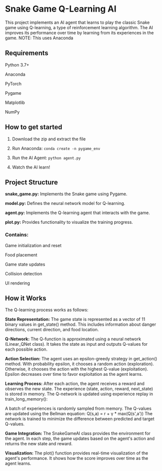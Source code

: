 # Snake Game Q-Learning AI
This project implements an AI agent that learns to play the classic Snake game using Q-learning, a type of reinforcement learning algorithm. The AI improves its performance over time by learning from its experiences in the game. NOTE: This uses Anaconda

## Requirements

Python 3.7+

Anaconda

PyTorch

Pygame

Matplotlib

NumPy


## How to get started
1) Download the zip and extract the file

2) Run Anaconda:
`conda create -n pygame_env`

3) Run the AI Agent:
`python agent.py`

4) Watch the AI learn!

## Project Structure

**snake_game.py:** Implements the Snake game using Pygame.

**model.py:** Defines the neural network model for Q-learning.

**agent.py:** Implements the Q-learning agent that interacts with the game.

**plot.py:** Provides functionality to visualize the training progress.


### Contains:

Game initialization and reset

Food placement

Game state updates

Collision detection

UI rendering


## How it Works

The Q-learning process works as follows:

**State Representation:**
The game state is represented as a vector of 11 binary values in get_state() method.
This includes information about danger directions, current direction, and food location.


**Q-Network:**
The Q-function is approximated using a neural network (Linear_QNet class).
It takes the state as input and outputs Q-values for each possible action.


**Action Selection:**
The agent uses an epsilon-greedy strategy in get_action() method.
With probability epsilon, it chooses a random action (exploration).
Otherwise, it chooses the action with the highest Q-value (exploitation).
Epsilon decreases over time to favor exploitation as the agent learns.


**Learning Process:**
After each action, the agent receives a reward and observes the new state.
The experience (state, action, reward, next_state) is stored in memory.
The Q-network is updated using experience replay in train_long_memory():

A batch of experiences is randomly sampled from memory.
The Q-values are updated using the Bellman equation:
Q(s,a) = r + γ * max(Q(s',a'))
The network is trained to minimize the difference between predicted and target Q-values.


**Game Integration:**
The SnakeGameAI class provides the environment for the agent.
In each step, the game updates based on the agent's action and returns the new state and reward.


**Visualization:**
The plot() function provides real-time visualization of the agent's performance.
It shows how the score improves over time as the agent learns.




